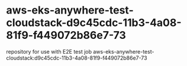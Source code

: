 # aws-eks-anywhere-test-cloudstack-d9c45cdc-11b3-4a08-81f9-f449072b86e7-73
repository for use with E2E test job aws-eks-anywhere-test-cloudstack:d9c45cdc-11b3-4a08-81f9-f449072b86e7-73
